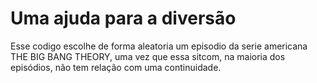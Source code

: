 # Uma ajuda para a diversão
Esse codigo escolhe de forma aleatoria um episodio da serie americana THE BIG BANG THEORY, uma vez que essa sitcom, na maioria dos episódios, não tem relação com uma continuidade.

